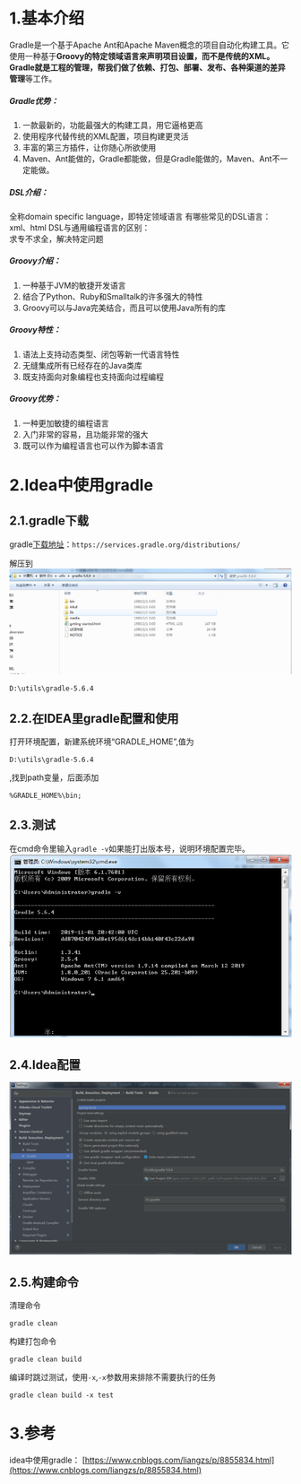 # 1.基本介绍

Gradle是一个基于Apache Ant和Apache Maven概念的项目自动化构建工具。它使用一种基于**Groovy的特定领域语言来声明项目设置，而不是传统的XML。**Gradle就是工程的管理，帮我们做了**依赖、打包、部署、发布、各种渠道的差异管理**等工作。

##### Gradle优势：

1. 一款最新的，功能最强大的构建工具，用它逼格更高
2. 使用程序代替传统的XML配置，项目构建更灵活
3. 丰富的第三方插件，让你随心所欲使用
4. Maven、Ant能做的，Gradle都能做，但是Gradle能做的，Maven、Ant不一定能做。

##### DSL介绍：
全称domain specific language，即特定领域语言
有哪些常见的DSL语言：  
 xml、html
DSL与通用编程语言的区别：  
 求专不求全，解决特定问题
##### Groovy介绍：
1. 一种基于JVM的敏捷开发语言
2. 结合了Python、Ruby和Smalltalk的许多强大的特性
3. Groovy可以与Java完美结合，而且可以使用Java所有的库
##### Groovy特性：
1. 语法上支持动态类型、闭包等新一代语言特性
2. 无缝集成所有已经存在的Java类库
3. 既支持面向对象编程也支持面向过程编程
##### Groovy优势：
1. 一种更加敏捷的编程语言
2. 入门非常的容易，且功能非常的强大
3. 既可以作为编程语言也可以作为脚本语言

# 2.Idea中使用gradle
## 2.1.gradle下载
gradle[下载地址](https://services.gradle.org/distributions/)：`https://services.gradle.org/distributions/`

解压到
![](/static/image/微信截图_20200612102610.png)
```
D:\utils\gradle-5.6.4
```
## 2.2.在IDEA里gradle配置和使用
打开环境配置，新建系统环境“GRADLE\_HOME”,值为
```
D:\utils\gradle-5.6.4
```
,找到path变量，后面添加
```
%GRADLE_HOME%\bin;
```
## 2.3.测试
在cmd命令里输入`gradle -v`如果能打出版本号，说明环境配置完毕。
![](/static/image/微信截图_20200612102824.png)
## 2.4.Idea配置
![](/static/image/微信截图_20200612102904.png)
## 2.5.构建命令
清理命令
```
gradle clean
```
构建打包命令
```
gradle clean build
```
编译时跳过测试，使用`-x`,`-x`参数用来排除不需要执行的任务
```
gradle clean build -x test
```
# 3.参考
idea中使用gradle：
[https://www.cnblogs.com/liangzs/p/8855834.html](https://www.cnblogs.com/liangzs/p/8855834.html)

